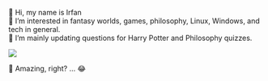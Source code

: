 👋 Hi, my name is Irfan <br>
👀 I’m interested in fantasy worlds, games, philosophy, Linux, Windows, and tech in general. <br>
🌱 I’m mainly updating questions for Harry Potter and Philosophy quizzes. <br>


<!---
- 📫 How to reach me | You can find me on Twitter @irfanthegrey 👋👍


irfankurtagic/irfankurtagic is a ✨ special ✨ repository because its `README.md` (this file) appears on your GitHub profile.
You can click the Preview link to take a look at your changes.

-->
<p><a href="https://github.com/anuraghazra/github-readme-stats">
  <img align="center" src="https://github-readme-stats.vercel.app/api?username=irfankurtagic&show_icons=true&theme=transparent" />
</a></p>

🤯 Amazing, right? ... 😂
